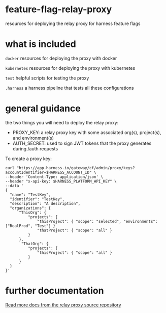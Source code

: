# feature-flag-relay-proxy

resources for deploying the relay proxy for harness feature flags

# what is included

`docker` resources for deploying the proxy with docker

`kubernetes` resources for deploying the proxy with kubernetes

`test` helpful scripts for testing the proxy

`.harness` a harness pipeline that tests all these configurations

# general guidance

the two things you will need to deploy the relay proxy:

- PROXY_KEY: a relay proxy key with some associated org(s), project(s), and environment(s)
- AUTH_SECRET: used to sign JWT tokens that the proxy generates during /auth requests

To create a proxy key:

```
curl "https://app.harness.io/gateway/cf/admin/proxy/keys?accountIdentifier=$HARNESS_ACCOUNT_ID" \
--header 'Content-Type: application/json' \
--header "x-api-key: $HARNESS_PLATFORM_API_KEY" \
--data '
{
  "name": "TestKey",
  "identifier": "TestKey",
  "description": "A description",
  "organizations": {
      "ThisOrg": { 
          "projects": { 
              "thisProject": { "scope": "selected", "environments": ["RealProd", "Test"] }
              "thatProject": { "scope": "all" }
          }
      },
       "ThatOrg": { 
          "projects": { 
              "thisProject": { "scope": "all" }
          }
      }
  }
}'
```

# further documentation

[Read more docs from the relay proxy source repository](https://github.com/harness/ff-proxy/blob/main/docs/configuration.md)
